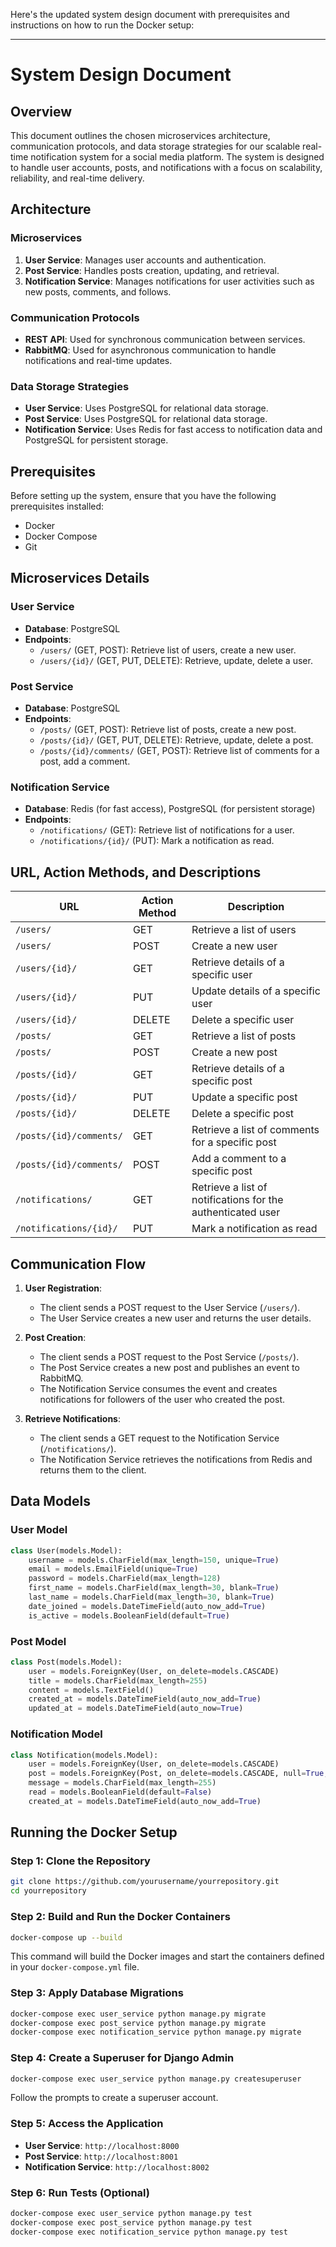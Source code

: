 <!-- ### README

# Social Media Project

## Table of Contents

- [Introduction](#introduction)
- [System Design](#system-design)
  - [Microservices Architecture](#microservices-architecture)
  - [Communication Protocols](#communication-protocols)
  - [Data Storage Strategies](#data-storage-strategies)
- [Project Setup](#project-setup)
  - [Prerequisites](#prerequisites)
  - [Installation](#installation)
  - [Running the Application](#running-the-application)
  - [Running Tests](#running-tests)
- [API Endpoints](#api-endpoints)
- [ERD Diagram](#erd-diagram)

## Introduction

The Social Media Project is a scalable, real-time notification system for a social media platform. Users can follow each other and receive real-time notifications about new posts, comments, and messages. The project is built using Django Rest Framework and RabbitMQ for asynchronous communication.

## System Design

### Microservices Architecture

The system is designed as a collection of independent microservices that communicate via APIs. The key microservices are:

1. **User Service**: Manages user accounts and profiles.
2. **Post Service**: Handles creation, storage, and retrieval of posts.
3. **Notification Service**: Generates and delivers real-time notifications to users.

Each microservice is responsible for a specific aspect of the application and operates independently. This design allows for easier scaling and maintenance.

### Communication Protocols

The microservices communicate asynchronously using RabbitMQ as the message broker. This ensures efficient and reliable delivery of messages between services.

- **User Service** sends messages to the Notification Service when a user follows another user and when a user registers/creates a new account.
- **Post Service** sends messages to the Notification Service when a new post or comment is created.

### Data Storage Strategies

The data is stored in a PostgreSQL database. Each microservice has its own database schema to maintain separation of concerns. The following strategies are employed:

- **User Service**: Stores user account information and profiles.
- **Post Service**: Stores posts and comments.
- **Notification Service**: Stores notification history and user preferences.

To improve performance and scalability, caching mechanisms are used to reduce database load.

## Project Setup

### Prerequisites

- Python 3.12
- Django 3.2+
- PostgreSQL
- RabbitMQ
- Celery

### Installation

1. **Clone the repository**:
   ```bash
   git clone https://github.com/salma-nyagaka/social_media.git
   cd social_media_project
   ```

2. **Create a virtual environment**:
   ```bash
   virtualenv venv
   source env/bin/activate
   ```

3. **Install dependencies**:
   ```bash
   pip install -r requirements.txt
   ```

4. **Configure PostgreSQL**
    - **Create a New Role and Database** (optional):
    ```sql
    CREATE ROLE myuser
    ALTER ROLE myuser CREATEDB;
    CREATE DATABASE mydb OWNER myuser;
    ```

    - **Exit PostgreSQL prompt**:
    ```sql
    \q
    ```

6. **Configure environment variables**:
    - Create a `.env` file in the project root and add the following variables. These can be updated depending on your system settings:
   ```env
    export DOMAIN_NAME='http://127.0.0.1:8000'
    export SECRET_KEY="django-insecure-xi@@*gceecx#9^^311qpn6#l-e=ydu!5#9uxjrna5=7fw*ch^^"
    export EMAIL_HOST_USER="salmanyagaka@gmail.com"
    export EMAIL_HOST_PASSWORD="oycj urnx ceiw rexn"
    export DEFAULT_FROM_EMAIL="salmanyagaka@gmail.com"
    export DATABASE_NAME="mydb"
    export DATABASE_USER="mydb"
    export DATABASE_PASSWORD=""
    export DATABASE_HOST="localhost"
    export DATABASE_PORT='5432'
   ```

    - Run source .env to load the environment settings

6. **Apply database migrations**:
   ```bash
   python manage.py migrate
   ```


### Running the Application

1. **Start RabbitMQ**:
   Make sure RabbitMQ is installed and running on your machine. You can download it from the [official website](https://www.rabbitmq.com/download.html) and start it using the appropriate command for your operating system.

2. **Run the Django development server**:
   ```bash
   python manage.py runserver
   ```

3. **Start the Celery worker**:
   ```bash
   celery -A social_media_project worker -l info
   ```

### Running Tests

To run the tests, execute:
```bash
pytest
```

## API Endpoints

Sure! Below is the comprehensive README file with API endpoints displayed in a table format.

### README

# Social Media Project

## Table of Contents

- [Introduction](#introduction)
- [System Design](#system-design)
  - [Microservices Architecture](#microservices-architecture)
  - [Communication Protocols](#communication-protocols)
  - [Data Storage Strategies](#data-storage-strategies)
- [Project Setup](#project-setup)
  - [Prerequisites](#prerequisites)
  - [Installation](#installation)
  - [Running the Application](#running-the-application)
  - [Running Tests](#running-tests)
- [API Endpoints](#api-endpoints)
  - [User Service](#user-service)
  - [Post Service](#post-service)
  - [Notification Service](#notification-service)
- [Contributing](#contributing)
- [License](#license)

## Introduction

The Social Media Project is a scalable, real-time notification system for a social media platform. Users can follow each other and receive real-time notifications about new posts, comments, and messages. The project is built using Django Rest Framework and RabbitMQ for asynchronous communication.

## System Design

### Microservices Architecture

The system is designed as a collection of independent microservices that communicate via APIs. The key microservices are:

1. **User Service**: Manages user accounts and profiles.
2. **Post Service**: Handles creation, storage, and retrieval of posts.
3. **Notification Service**: Generates and delivers real-time notifications to users.

Each microservice is responsible for a specific aspect of the application and operates independently. This design allows for easier scaling and maintenance.

### Communication Protocols

The microservices communicate asynchronously using RabbitMQ as the message broker. This ensures efficient and reliable delivery of messages between services.

- **User Service** sends messages to the Notification Service when a user follows another user.
- **Post Service** sends messages to the Notification Service when a new post or comment is created.

### Data Storage Strategies

The data is stored in a PostgreSQL database. Each microservice has its own database schema to maintain separation of concerns. The following strategies are employed:

- **User Service**: Stores user account information and profiles.
- **Post Service**: Stores posts and comments.
- **Notification Service**: Stores notification history and user preferences.

To improve performance and scalability, caching mechanisms are used to reduce database load.

## Project Setup

### Prerequisites

- Python 3.8+
- Django 3.2+
- PostgreSQL
- RabbitMQ

### Installation

1. **Clone the repository**:
   ```bash
   git clone https://github.com/yourusername/social_media_project.git
   cd social_media_project
   ```

2. **Create a virtual environment**:
   ```bash
   python -m venv env
   source env/bin/activate
   ```

3. **Install dependencies**:
   ```bash
   pip install -r requirements.txt
   ```

4. **Configure environment variables**:
   Create a `.env` file in the project root and add the following variables:
   ```env
   SECRET_KEY=your_secret_key
   DEBUG=True
   DATABASE_URL=postgres://user:password@localhost:5432/social_media_db
   RABBITMQ_URL=amqp://guest:guest@localhost:5672/
   ```

5. **Apply database migrations**:
   ```bash
   python manage.py migrate
   ```

6. **Create a superuser**:
   ```bash
   python manage.py createsuperuser
   ```

### Running the Application

1. **Start RabbitMQ**:
   Ensure RabbitMQ is installed and running on your local machine or a server. The standard port is 5672.

2. **Run the Django development server**:
   ```bash
   python manage.py runserver
   ```

3. **Start the Celery worker**:
   Make sure to configure Celery in your Django project to use RabbitMQ as the broker.
   ```bash
   celery -A social_media_project worker -l info
   ```

### Running Tests

To run the tests, execute:
```bash
pytest
```

## API Endpoints

### User Service

Certainly! Here is the properly formatted table with the given endpoints and descriptions.

### User Service API Endpoints

| Method | Endpoint                          | Description                             |
|--------|-----------------------------------|-----------------------------------------|
| POST   | `{{base_url}}/users/create_user/` | Create a new user.                      |
| POST   | `{{base_url}}/users/login/`       | User login.                             |
| GET    | `{{base_url}}/users/get_current_user/` | Get the current authenticated user.     |
| PATCH  | `{{base_url}}/users/update/<id>/` | Update a specific user.                 |
| GET    | `{{base_url}}/users/all`          | List all active users.                  |
| GET    | `{{base_url}}/users/<id>/`        | Retrieve a specific user.               |
| DELETE | `{{base_url}}/users/delete/<id>/` | Delete a specific user.                 |
| POST   | `{{base_url}}/users/follow/<id>/` | Follow a user.                          |
| POST   | `{{base_url}}/users/unfollow/<id>/` | Unfollow a user.                        |
| GET    | `{{base_url}}/users/followers/<id>/` | List followers of a user.               |


### Post Service API Endpoints

| Method | Endpoint                          | Description                             |
|--------|-----------------------------------|-----------------------------------------|
| POST   | `{{base_url}}/blogs/`             | Create a new post.                      |
| GET    | `{{base_url}}/blogs/<id>/`        | Retrieve a specific post.               |
| GET    | `{{base_url}}/blogs/all/`         | List all posts.                         |
| DELETE | `{{base_url}}/blogs/delete/<id>/` | Delete a specific post.                 |
| PUT    | `{{base_url}}/blogs/update/<id>/` | Update a specific post.                 |
| POST   | `{{base_url}}/blogs/comments/`    | Create a comment on a post.             |
| GET    | `{{base_url}}/blogs/comments/all/` | List all comments.                      |
| GET    | `{{base_url}}/blogs/comments/<id>/` | Retrieve a specific comment.            |
| PUT    | `{{base_url}}/blogs/comments/update/<id>/` | Update a specific comment.              |
| DELETE | `{{base_url}}/blogs/comments/delete/<id>/` | Delete a specific comment.              |

## ERD Diagram -->


Here's the updated system design document with prerequisites and instructions on how to run the Docker setup:

---

# System Design Document

## Overview

This document outlines the chosen microservices architecture, communication protocols, and data storage strategies for our scalable real-time notification system for a social media platform. The system is designed to handle user accounts, posts, and notifications with a focus on scalability, reliability, and real-time delivery.

## Architecture

### Microservices

1. **User Service**: Manages user accounts and authentication.
2. **Post Service**: Handles posts creation, updating, and retrieval.
3. **Notification Service**: Manages notifications for user activities such as new posts, comments, and follows.

### Communication Protocols

- **REST API**: Used for synchronous communication between services.
- **RabbitMQ**: Used for asynchronous communication to handle notifications and real-time updates.

### Data Storage Strategies

- **User Service**: Uses PostgreSQL for relational data storage.
- **Post Service**: Uses PostgreSQL for relational data storage.
- **Notification Service**: Uses Redis for fast access to notification data and PostgreSQL for persistent storage.

## Prerequisites

Before setting up the system, ensure that you have the following prerequisites installed:

- Docker
- Docker Compose
- Git

## Microservices Details

### User Service

- **Database**: PostgreSQL
- **Endpoints**:
  - `/users/` (GET, POST): Retrieve list of users, create a new user.
  - `/users/{id}/` (GET, PUT, DELETE): Retrieve, update, delete a user.

### Post Service

- **Database**: PostgreSQL
- **Endpoints**:
  - `/posts/` (GET, POST): Retrieve list of posts, create a new post.
  - `/posts/{id}/` (GET, PUT, DELETE): Retrieve, update, delete a post.
  - `/posts/{id}/comments/` (GET, POST): Retrieve list of comments for a post, add a comment.

### Notification Service

- **Database**: Redis (for fast access), PostgreSQL (for persistent storage)
- **Endpoints**:
  - `/notifications/` (GET): Retrieve list of notifications for a user.
  - `/notifications/{id}/` (PUT): Mark a notification as read.

## URL, Action Methods, and Descriptions

| URL                         | Action Method | Description                                                |
|-----------------------------|---------------|------------------------------------------------------------|
| `/users/`                   | GET           | Retrieve a list of users                                   |
| `/users/`                   | POST          | Create a new user                                          |
| `/users/{id}/`              | GET           | Retrieve details of a specific user                        |
| `/users/{id}/`              | PUT           | Update details of a specific user                          |
| `/users/{id}/`              | DELETE        | Delete a specific user                                     |
| `/posts/`                   | GET           | Retrieve a list of posts                                   |
| `/posts/`                   | POST          | Create a new post                                          |
| `/posts/{id}/`              | GET           | Retrieve details of a specific post                        |
| `/posts/{id}/`              | PUT           | Update a specific post                                     |
| `/posts/{id}/`              | DELETE        | Delete a specific post                                     |
| `/posts/{id}/comments/`     | GET           | Retrieve a list of comments for a specific post            |
| `/posts/{id}/comments/`     | POST          | Add a comment to a specific post                           |
| `/notifications/`           | GET           | Retrieve a list of notifications for the authenticated user|
| `/notifications/{id}/`      | PUT           | Mark a notification as read                                |

## Communication Flow

1. **User Registration**:
   - The client sends a POST request to the User Service (`/users/`).
   - The User Service creates a new user and returns the user details.

2. **Post Creation**:
   - The client sends a POST request to the Post Service (`/posts/`).
   - The Post Service creates a new post and publishes an event to RabbitMQ.
   - The Notification Service consumes the event and creates notifications for followers of the user who created the post.

3. **Retrieve Notifications**:
   - The client sends a GET request to the Notification Service (`/notifications/`).
   - The Notification Service retrieves the notifications from Redis and returns them to the client.

## Data Models

### User Model

```python
class User(models.Model):
    username = models.CharField(max_length=150, unique=True)
    email = models.EmailField(unique=True)
    password = models.CharField(max_length=128)
    first_name = models.CharField(max_length=30, blank=True)
    last_name = models.CharField(max_length=30, blank=True)
    date_joined = models.DateTimeField(auto_now_add=True)
    is_active = models.BooleanField(default=True)
```

### Post Model

```python
class Post(models.Model):
    user = models.ForeignKey(User, on_delete=models.CASCADE)
    title = models.CharField(max_length=255)
    content = models.TextField()
    created_at = models.DateTimeField(auto_now_add=True)
    updated_at = models.DateTimeField(auto_now=True)
```

### Notification Model

```python
class Notification(models.Model):
    user = models.ForeignKey(User, on_delete=models.CASCADE)
    post = models.ForeignKey(Post, on_delete=models.CASCADE, null=True, blank=True)
    message = models.CharField(max_length=255)
    read = models.BooleanField(default=False)
    created_at = models.DateTimeField(auto_now_add=True)
```

## Running the Docker Setup

### Step 1: Clone the Repository

```sh
git clone https://github.com/yourusername/yourrepository.git
cd yourrepository
```

### Step 2: Build and Run the Docker Containers

```sh
docker-compose up --build
```

This command will build the Docker images and start the containers defined in your `docker-compose.yml` file.

### Step 3: Apply Database Migrations

```sh
docker-compose exec user_service python manage.py migrate
docker-compose exec post_service python manage.py migrate
docker-compose exec notification_service python manage.py migrate
```

### Step 4: Create a Superuser for Django Admin

```sh
docker-compose exec user_service python manage.py createsuperuser
```

Follow the prompts to create a superuser account.

### Step 5: Access the Application

- **User Service**: `http://localhost:8000`
- **Post Service**: `http://localhost:8001`
- **Notification Service**: `http://localhost:8002`

### Step 6: Run Tests (Optional)

```sh
docker-compose exec user_service python manage.py test
docker-compose exec post_service python manage.py test
docker-compose exec notification_service python manage.py test
```
